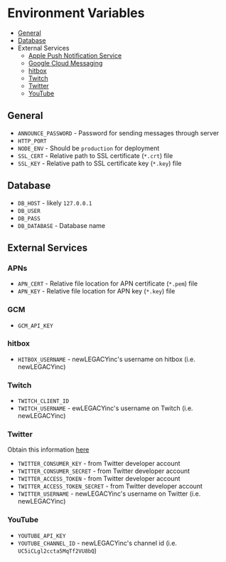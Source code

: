 # Environment Variables

  - [General](#general)
  - [Database](#database)
  - External Services
    - [Apple Push Notification Service](#apns)
    - [Google Cloud Messaging](#gcm)
    - [hitbox](#hitbox)
    - [Twitch](#twitch)
    - [Twitter](#twitter)
    - [YouTube](#youtube)

## General

  - `ANNOUNCE_PASSWORD` - Password for sending messages through server
  - `HTTP_PORT`
  - `NODE_ENV` - Should be `production` for deployment
  - `SSL_CERT` - Relative path to SSL certificate (`*.crt`) file
  - `SSL_KEY` - Relative path to SSL certificate key (`*.key`) file

## Database

  - `DB_HOST` - likely `127.0.0.1`
  - `DB_USER`
  - `DB_PASS`
  - `DB_DATABASE` - Database name

## External Services

### APNs

  - `APN_CERT` - Relative file location for APN certificate (`*.pem`) file
  - `APN_KEY` - Relative file location for APN key (`*.key`) file

### GCM

  - `GCM_API_KEY`

### hitbox

  - `HITBOX_USERNAME` - newLEGACYinc's username on hitbox (i.e. newLEGACYinc)

### Twitch

  - `TWITCH_CLIENT_ID`
  - `TWITCH_USERNAME` - ewLEGACYinc's username on Twitch (i.e. newLEGACYinc)

### Twitter

Obtain this information [here](https://apps.twitter.com/)

  - `TWITTER_CONSUMER_KEY` - from Twitter developer account
  - `TWITTER_CONSUMER_SECRET` - from Twitter developer account
  - `TWITTER_ACCESS_TOKEN` - from Twitter developer account
  - `TWITTER_ACCESS_TOKEN_SECRET` - from Twitter developer account
  - `TWITTER_USERNAME` - newLEGACYinc's username on Twitter (i.e. newLEGACYinc)

### YouTube

  - `YOUTUBE_API_KEY`
  - `YOUTUBE_CHANNEL_ID` - newLEGACYinc's channel id (i.e. `UC5iCLgl2ccta5MqTf2VU8bQ`)
